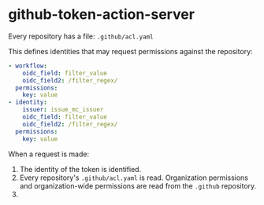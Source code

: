 # github-token-action-server

Every repository has a file: `.github/acl.yaml`

This defines identities that may request permissions against the repository:

```yaml
- workflow:
    oidc_field: filter_value
    oidc_field2: /filter_regex/
  permissions:
    key: value
- identity:
    issuer: issue_mc_issuer
    oidc_field: filter_value
    oidc_field2: /filter_regex/
  permissions:
    key: value
```

When a request is made:
1. The identity of the token is identified.
2. Every repository's `.github/acl.yaml` is read. Organization permissions and organization-wide permissions are read from the `.github` repository.
3. 